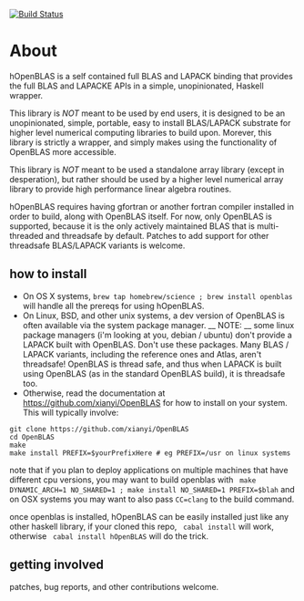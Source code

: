 
[![Build Status](https://secure.travis-ci.org/wellposed/hOpenBLAS.png?branch=master)](http://travis-ci.org/wellposed/hOpenBLAS)

# About

hOpenBLAS is a self contained full BLAS and LAPACK binding that provides the 
full BLAS and LAPACKE APIs in a simple, unopinionated, Haskell wrapper. 

This library is *NOT* meant to be used by end users, it is designed to be 
an unopinionated, simple, portable, easy to install BLAS/LAPACK substrate for higher level numerical
computing libraries to build upon. Morever, this library is strictly a wrapper,
and simply makes using the functionality of OpenBLAS more accessible.

This library is *NOT* meant to be used a standalone array library (except in desperation),
but rather should be used by a higher level numerical array library to provide 
high performance linear algebra routines. 

hOpenBLAS requires having gfortran or another fortran compiler installed in 
order to build, along with OpenBLAS itself.  For now, only OpenBLAS is supported, because it is the only 
actively maintained BLAS that is multi-threaded and threadsafe by default. 
Patches to add support for other threadsafe BLAS/LAPACK variants is welcome. 

## how to install
* On OS X systems, ```brew tap homebrew/science ; brew install openblas ``` will handle 
all the prereqs for using hOpenBLAS.
* On Linux, BSD, and other unix systems, a dev version of OpenBLAS is often 
available via the system package manager. __ NOTE: __ some linux package managers (i'm looking at you, debian / ubuntu) don't provide a LAPACK built with OpenBLAS. Don't use these packages. 
Many BLAS / LAPACK variants,  including the reference ones and Atlas, aren't threadsafe! 
OpenBLAS is thread safe, and thus  when LAPACK is built using OpenBLAS 
(as in the standard OpenBLAS build), it is threadsafe too.  
* Otherwise, read the documentation at https://github.com/xianyi/OpenBLAS for
how to install on your system. This will typically involve:
```
git clone https://github.com/xianyi/OpenBLAS
cd OpenBLAS 
make
make install PREFIX=$yourPrefixHere # eg PREFIX=/usr on linux systems
``` 
note that if you plan to deploy applications on multiple machines
that have different cpu versions, you may want to build openblas with
``` make DYNAMIC_ARCH=1 NO_SHARED=1 ; make install NO_SHARED=1 PREFIX=$blah```
and on OSX systems you may want to also pass ```CC=clang``` to the build command.


once openblas is installed, hOpenBLAS can be easily installed just like any other haskell library,
if your cloned this repo, ``` cabal install``` will work, 
otherwise ``` cabal install hOpenBLAS``` will do the trick.

## getting involved
patches, bug reports,  and other contributions welcome.
